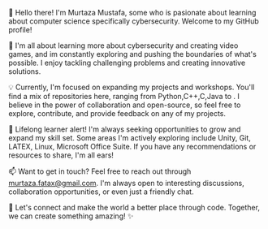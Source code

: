 👋 Hello there! I'm Murtaza Mustafa, some who is pasionate about learning about computer science specifically cybersecurity. Welcome to my GitHub profile!

🚀 I'm all about learning more about cybersecurity and creating video games, and im constantly exploring and pushing the boundaries of what's possible. I enjoy tackling challenging problems and creating innovative solutions.

💡 Currently, I'm focused on expanding my projects and workshops. You'll find a mix of repositories here, ranging from Python,C++,C,Java to . I believe in the power of collaboration and open-source, so feel free to explore, contribute, and provide feedback on any of my projects.

🌱 Lifelong learner alert! I'm always seeking opportunities to grow and expand my skill set. Some areas I'm actively exploring include Unity, Git, LATEX, Linux, Microsoft Office Suite. If you have any recommendations or resources to share, I'm all ears!

📫 Want to get in touch? Feel free to reach out through murtaza.fatax@gmail.com. I'm always open to interesting discussions, collaboration opportunities, or even just a friendly chat.

🌟 Let's connect and make the world a better place through code. Together, we can create something amazing! ✨
<!---
Myrtlezzz/Myrtlezzz is a ✨ special ✨ repository because its `README.md` (this file) appears on your GitHub profile.
You can click the Preview link to take a look at your changes.
--->
